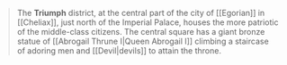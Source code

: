 > The **Triumph** district, at the central part of the city of [[Egorian]] in [[Cheliax]], just north of the Imperial Palace, houses the more patriotic of the middle-class citizens. The central square has a giant bronze statue of [[Abrogail Thrune I|Queen Abrogail I]] climbing a staircase of adoring men and [[Devil|devils]] to attain the throne.








